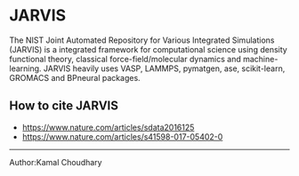 JARVIS 
=====

The NIST Joint Automated Repository for Various Integrated Simulations (JARVIS) is a integrated framework for computational science using density functional theory,
classical force-field/molecular dynamics and machine-learning. JARVIS heavily uses VASP, LAMMPS, 
pymatgen, ase, scikit-learn, GROMACS and BPneural packages.

How to cite JARVIS 
-----------------
- https://www.nature.com/articles/sdata2016125
- https://www.nature.com/articles/s41598-017-05402-0

-----------------
Author:Kamal Choudhary
